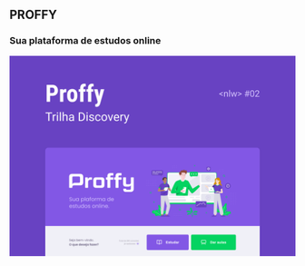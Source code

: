 ## PROFFY


### Sua plataforma de estudos online


<img src="https://raw.githubusercontent.com/RayzaOliveira/proffy/master/docs/assets/capa.png"/>